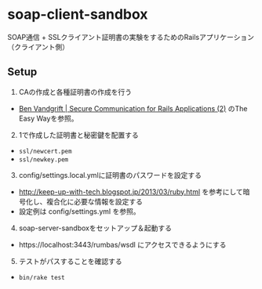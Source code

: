 # soap-client-sandbox

SOAP通信 + SSLクライアント証明書の実験をするためのRailsアプリケーション（クライアント側）

## Setup

1. CAの作成と各種証明書の作成を行う
  - [Ben Vandgrift | Secure Communication for Rails Applications (2)](http://ben.vandgrift.com/2011/05/13/secure_communication_rails_2.html) のThe Easy Wayを参照。
2. 1で作成した証明書と秘密鍵を配置する
  - `ssl/newcert.pem`
  - `ssl/newkey.pem`
3. config/settings.local.ymlに証明書のパスワードを設定する
  - http://keep-up-with-tech.blogspot.jp/2013/03/ruby.html を参考にして暗号化し、複合化に必要な情報を設定する
  - 設定例は config/settings.yml を参照。
4. soap-server-sandboxをセットアップ＆起動する
  - https://localhost:3443/rumbas/wsdl にアクセスできるようにする
5. テストがパスすることを確認する
  - `bin/rake test`